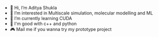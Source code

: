 - 👋 Hi, I’m Aditya Shukla 
- 👀 I’m interested in Multiscale simulation, molecular modelling and ML
- 🌱 I’m currently learning CUDA
- 🌳 I'm good with c++ and python
- 🎮 Mail me if you wanna try my prototype project
<!---
goodmanAD/goodmanAD is a ✨ special ✨ repository because its `README.md` (this file) appears on your GitHub profile.
You can click the Preview link to take a look at your changes.
--->
